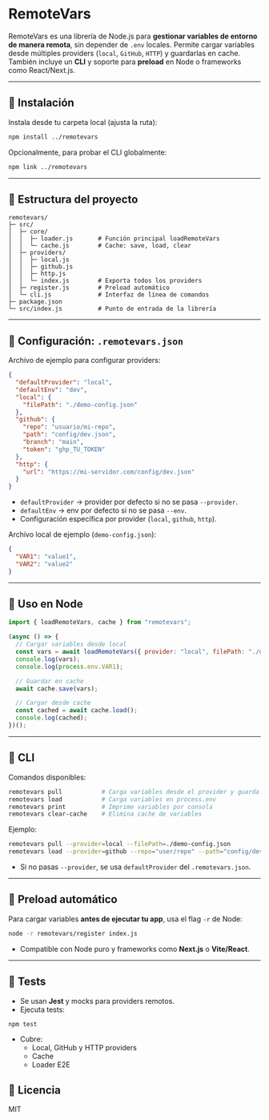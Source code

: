 # RemoteVars

RemoteVars es una librería de Node.js para **gestionar variables de entorno de manera remota**, sin depender de `.env` locales. Permite cargar variables desde múltiples providers (`local`, `GitHub`, `HTTP`) y guardarlas en cache. También incluye un **CLI** y soporte para **preload** en Node o frameworks como React/Next.js.

---

## 🔹 Instalación

Instala desde tu carpeta local (ajusta la ruta):

```bash
npm install ../remotevars
```

Opcionalmente, para probar el CLI globalmente:

```bash
npm link ../remotevars
```

---

## 🔹 Estructura del proyecto

```
remotevars/
├─ src/
│  ├─ core/
│  │  ├─ loader.js       # Función principal loadRemoteVars
│  │  └─ cache.js        # Cache: save, load, clear
│  ├─ providers/
│  │  ├─ local.js
│  │  ├─ github.js
│  │  ├─ http.js
│  │  └─ index.js        # Exporta todos los providers
│  ├─ register.js        # Preload automático
│  └─ cli.js             # Interfaz de línea de comandos
├─ package.json
└─ src/index.js          # Punto de entrada de la librería
```

---

## 🔹 Configuración: `.remotevars.json`

Archivo de ejemplo para configurar providers:

```json
{
  "defaultProvider": "local",
  "defaultEnv": "dev",
  "local": {
    "filePath": "./demo-config.json"
  },
  "github": {
    "repo": "usuario/mi-repo",
    "path": "config/dev.json",
    "branch": "main",
    "token": "ghp_TU_TOKEN"
  },
  "http": {
    "url": "https://mi-servidor.com/config/dev.json"
  }
}
```

- `defaultProvider` → provider por defecto si no se pasa `--provider`.  
- `defaultEnv` → env por defecto si no se pasa `--env`.  
- Configuración específica por provider (`local`, `github`, `http`).

Archivo local de ejemplo (`demo-config.json`):

```json
{
  "VAR1": "value1",
  "VAR2": "value2"
}
```

---

## 🔹 Uso en Node

```js
import { loadRemoteVars, cache } from "remotevars";

(async () => {
  // Cargar variables desde local
  const vars = await loadRemoteVars({ provider: "local", filePath: "./demo-config.json" });
  console.log(vars);
  console.log(process.env.VAR1);

  // Guardar en cache
  await cache.save(vars);

  // Cargar desde cache
  const cached = await cache.load();
  console.log(cached);
})();
```

---

## 🔹 CLI

Comandos disponibles:

```bash
remotevars pull           # Carga variables desde el provider y guarda en .env.local
remotevars load           # Carga variables en process.env
remotevars print          # Imprime variables por consola
remotevars clear-cache    # Elimina cache de variables
```

Ejemplo:

```bash
remotevars pull --provider=local --filePath=./demo-config.json
remotevars load --provider=github --repo="user/repo" --path="config/dev.json"
```

- Si no pasas `--provider`, se usa `defaultProvider` del `.remotevars.json`.

---

## 🔹 Preload automático

Para cargar variables **antes de ejecutar tu app**, usa el flag `-r` de Node:

```bash
node -r remotevars/register index.js
```

- Compatible con Node puro y frameworks como **Next.js** o **Vite/React**.

---

## 🔹 Tests

- Se usan **Jest** y mocks para providers remotos.  
- Ejecuta tests:

```bash
npm test
```

- Cubre:
  - Local, GitHub y HTTP providers  
  - Cache  
  - Loader E2E

## 🔹 Licencia

MIT

